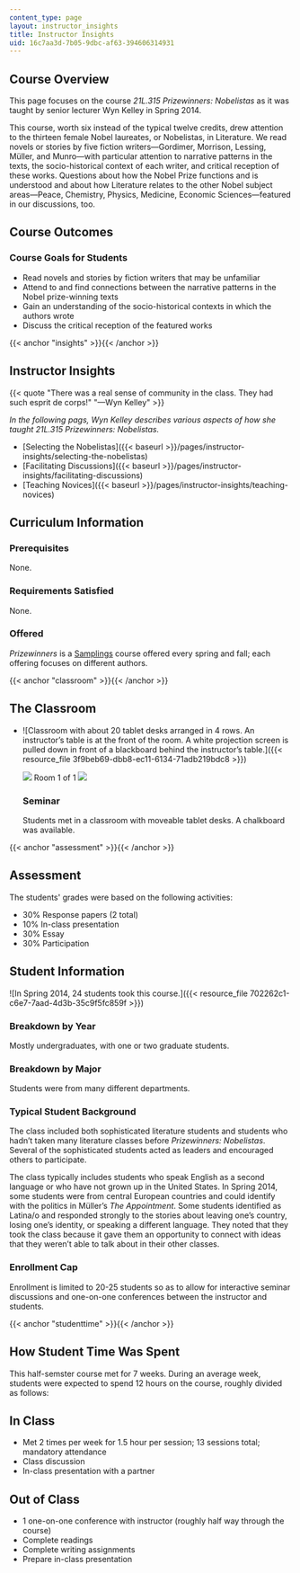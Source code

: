 ```yaml
---
content_type: page
layout: instructor_insights
title: Instructor Insights
uid: 16c7aa3d-7b05-9dbc-af63-394606314931
---
```


Course Overview
---------------

This page focuses on the course _21L.315 Prizewinners: Nobelistas_ as it was taught by senior lecturer Wyn Kelley in Spring 2014.

This course, worth six instead of the typical twelve credits, drew attention to the thirteen female Nobel laureates, or Nobelistas, in Literature. We read novels or stories by five fiction writers—Gordimer, Morrison, Lessing, Müller, and Munro—with particular attention to narrative patterns in the texts, the socio-historical context of each writer, and critical reception of these works. Questions about how the Nobel Prize functions and is understood and about how Literature relates to the other Nobel subject areas—Peace, Chemistry, Physics, Medicine, Economic Sciences—featured in our discussions, too.

Course Outcomes
---------------

### Course Goals for Students

*   Read novels and stories by fiction writers that may be unfamiliar
*   Attend to and find connections between the narrative patterns in the Nobel prize-winning texts
*   Gain an understanding of the socio-historical contexts in which the authors wrote
*   Discuss the critical reception of the featured works

{{< anchor "insights" >}}{{< /anchor >}}

Instructor Insights
-------------------

{{< quote "There was a real sense of community in the class. They had such esprit de corps!" "—Wyn Kelley" >}}

_In the following pags, Wyn Kelley describes various aspects of how she taught _21L.315 Prizewinners: Nobelistas_._

*   [Selecting the Nobelistas]({{< baseurl >}}/pages/instructor-insights/selecting-the-nobelistas)
*   [Facilitating Discussions]({{< baseurl >}}/pages/instructor-insights/facilitating-discussions)
*   [Teaching Novices]({{< baseurl >}}/pages/instructor-insights/teaching-novices)

Curriculum Information
----------------------

### Prerequisites

None.

### Requirements Satisfied

None.

### Offered

_Prizewinners_ is a [Samplings](http://lit.mit.edu/curriculum/samplings/) course offered every spring and fall; each offering focuses on different authors.

{{< anchor "classroom" >}}{{< /anchor >}}

The Classroom
-------------

*   ![Classroom with about 20 tablet desks arranged in 4 rows. An instructor’s table is at the front of the room. A white projection screen is pulled down in front of a blackboard behind the instructor’s table.]({{< resource_file 3f9beb69-dbb8-ec11-6134-71adb219bdc8 >}})
    
    ![](/images/educator/classroom_prev_dim.png) Room 1 of 1 ![](/images/educator/classroom_next_dim.png)
    
    ### Seminar
    
    Students met in a classroom with moveable tablet desks. A chalkboard was available.
    

{{< anchor "assessment" >}}{{< /anchor >}}

Assessment
----------

The students' grades were based on the following activities:

- 30% Response papers (2 total)
- 10% In-class presentation
- 30% Essay
- 30% Participation

Student Information
-------------------

![In Spring 2014, 24 students took this course.]({{< resource_file 702262c1-c6e7-7aad-4d3b-35c9f5fc859f >}})

### Breakdown by Year

Mostly undergraduates, with one or two graduate students.

### Breakdown by Major

Students were from many different departments.

### Typical Student Background

The class included both sophisticated literature students and students who hadn’t taken many literature classes before _Prizewinners: Nobelistas_. Several of the sophisticated students acted as leaders and encouraged others to participate.

The class typically includes students who speak English as a second language or who have not grown up in the United States. In Spring 2014, some students were from central European countries and could identify with the politics in Müller’s _The Appointment_. Some students identified as Latina/o and responded strongly to the stories about leaving one’s country, losing one’s identity, or speaking a different language. They noted that they took the class because it gave them an opportunity to connect with ideas that they weren’t able to talk about in their other classes.

### Enrollment Cap

Enrollment is limited to 20-25 students so as to allow for interactive seminar discussions and one-on-one conferences between the instructor and students.

{{< anchor "studenttime" >}}{{< /anchor >}}

How Student Time Was Spent
--------------------------

This half-semster course met for 7 weeks. During an average week, students were expected to spend 12 hours on the course, roughly divided as follows:

In Class
--------

*   Met 2 times per week for 1.5 hour per session; 13 sessions total; mandatory attendance
*   Class discussion
*   In-class presentation with a partner

Out of Class
------------

*   1 one-on-one conference with instructor (roughly half way through the course)
*   Complete readings
*   Complete writing assignments
*   Prepare in-class presentation